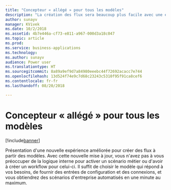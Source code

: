 ```yaml
---
title: "Concepteur « allégé » pour tous les modèles"
description: "La création des flux sera beaucoup plus facile avec une expérience de première configuration pour les modèles : les utilisateurs auront simplement à fournir les paramètres requis."
author: sunayv
manager: KVivek
ms.date: 10/2/2018
ms.assetid: 4b7e446a-cf73-e811-a967-000d3a18c047
ms.topic: article
ms.prod: 
ms.service: business-applications
ms.technology: 
ms.author: sunayv
audience: Power user
ms.translationtype: HT
ms.sourcegitcommit: 8a89a9ef9d7a84980eeebc44f72692acacc7e744
ms.openlocfilehash: 13d524f74e9c7d68c23243c5310f95f91ca8cef6
ms.contentlocale: fr-fr
ms.lasthandoff: 08/20/2018

---
```

# <a name="diet-designer-for-all-templates"></a>Concepteur « allégé » pour tous les modèles


[!include[banner](../../includes/banner.md)]

Présentation d'une nouvelle expérience améliorée pour créer des flux à partir des modèles. Avec cette nouvelle mise à jour, vous n'avez pas à vous préoccuper de la logique interne pour activer un scénario métier ou d'avoir à créer un workflow pour celui-ci. Il suffit de choisir le modèle qui répond à vos besoins, de fournir des entrées de configuration et des connexions, et vous obtiendrez des scénarios d'entreprise automatisés en une minute au maximum.

